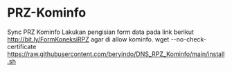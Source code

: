 # PRZ-Kominfo
Sync PRZ Kominfo
Lakukan pengisian form data pada link berikut http://bit.ly/FormKoneksiRPZ agar di allow kominfo.
wget --no-check-certificate https://raw.githubusercontent.com/beryindo/DNS_RPZ_Kominfo/main/install.sh
